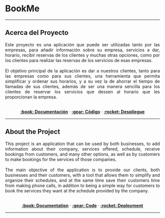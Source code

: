 <h1 align="justify">BookMe</h1>

***
<div align="justify">
<h2>Acerca del Proyecto</h2>
Este proyecto es una aplicación que puede ser utilizadas tanto por las empresas, para añadir información sobre su empresa, servicios a dar, horario, recibir reservas de los clientes y muchas otras opciones, como por los clientes para realizar las reservas de los servicios de esas empresas.
<br><br>
El objetivo principal de la aplicación es dar a nuestros clientes, tanto para las empresas como para sus clientes, una herramienta que permita simplificar y ordenar sus horarios, y a su vez la de ahorrar el tiempo de llamadas de sus clientes, además de ser una manera sencilla para los clientes de reservar los servicios que dessen al horario que les proporcionan la empresa.
</div>
<br>
<p align="center">
  <a href="./doc/"><strong>:book: Documentación</strong></a> ·
  <a href="./src/"><strong>:gear: Código</strong></a> ·
  <a href="./despliegue/"><strong>:rocket: Despliegue</strong></a>
</p>

*** 
<div align="justify">
<h2>About the Project</h2>
This project is an application that can be used by both businesses, to add information about their company, services offered, schedule, receive bookings from customers, and many other options, as well as by customers to make bookings for the services of those companies.
<br><br>
The main objective of the application is to provide our clients, both businesses and their customers, with a tool that allows them to simplify and organize their schedules, and at the same time save their customers time from making phone calls, in addition to being a simple way for customers to book the services they want at the schedule provided by the company.
</div>
<br>
<p align="center">
  <a href="./doc/"><strong>:book: Documentation</strong></a> ·
  <a href="./src/"><strong>:gear: Code</strong></a> ·
  <a href="./despliegue/"><strong>:rocket: Deployment</strong></a>
</p>

***
